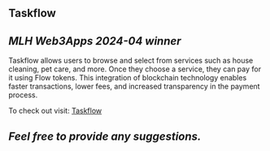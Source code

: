 ## Taskflow

## _MLH Web3Apps 2024-04 winner_

Taskflow allows users to browse and select from services such as house cleaning, pet care, and more. Once they choose a service, they can pay for it using Flow tokens. This integration of blockchain technology enables faster transactions, lower fees, and increased transparency in the payment process.

To check out visit: [Taskflow](https://taskflow-chi.vercel.app/)

## _Feel free to provide any suggestions._
